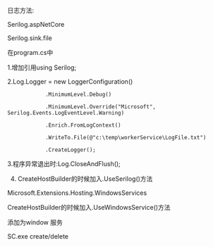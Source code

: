﻿日志方法:

Serilog.aspNetCore

Serilog.sink.file

在program.cs中

1.增加引用using Serilog;

2.Log.Logger = new LoggerConfiguration()

                .MinimumLevel.Debug()

                .MinimumLevel.Override("Microsoft", Serilog.Events.LogEventLevel.Warning)

                .Enrich.FromLogContext()

                .WriteTo.File(@"c:\temp\workerService\LogFile.txt")

                .CreateLogger();

3.程序异常退出时:Log.CloseAndFlush();

4. CreateHostBuilder的时候加入.UseSerilog()方法

Microsoft.Extensions.Hosting.WindowsServices

CreateHostBuilder的时候加入.UseWindowsService()方法

添加为window 服务

SC.exe create/delete
